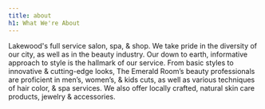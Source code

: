 ```yaml
---
title: about
h1: What We're About
---
```


Lakewood's full service salon, spa, & shop. We take pride in the diversity of our city, as well as in the beauty industry. Our down to earth, informative approach to style is the hallmark of our service. From basic styles to innovative & cutting-edge looks, The Emerald Room’s beauty professionals are proficient in men’s, women’s, & kids cuts, as well as various techniques of hair color,  & spa services. We also offer locally crafted, natural skin care products, jewelry & accessories.

